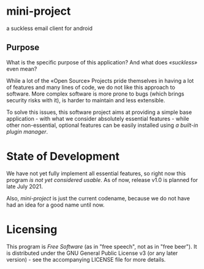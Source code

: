 # mini-project
a suckless email client for android

## Purpose
What is the specific purpose of this application? And what does *«suckless»* even mean?

While a lot of the «Open Source» Projects pride themselves in having a lot of features and many lines of code, we do not like this approach to software. More complex software is more prone to bugs (which brings security risks with it), is harder to maintain and less extensible.

To solve this issues, this software project aims at providing a simple base application - with what we consider absolutely essential features - while other non-essential, optional features can be easily installed using *a built-in plugin manager*.

# State of Development
We have not yet fully implement all essential features, so right now this program *is not yet considered usable*. As of now, release v1.0 is planned for late July 2021.

Also, *mini-project* is just the current codename, because we do not have had an idea for a good name until now.

# Licensing

This program is *Free Software* (as in "free speech", not as in "free beer"). It is distributed under the GNU General Public License v3 (or any later version) - see the accompanying LICENSE file for more details.
